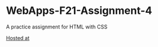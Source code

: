 # WebApps-F21-Assignment-4
A practice assignment for HTML with CSS

[Hosted at](https://44-563-webapps-f21.github.io/webapps-f21-assignment-4-manyamsrk/play.html)
